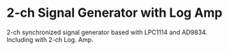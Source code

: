 # 2-ch Signal Generator with Log Amp 

2-ch synchronized signal generator based with LPC1114 and AD9834.<br>
Including with 2-ch Log. Amp.
